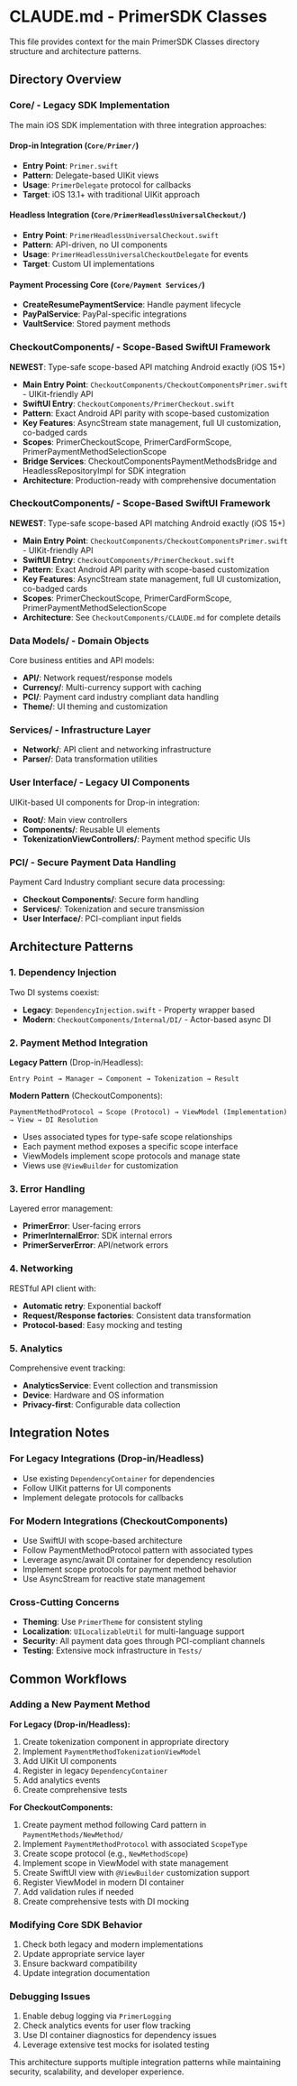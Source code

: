 # CLAUDE.md - PrimerSDK Classes

This file provides context for the main PrimerSDK Classes directory structure and architecture patterns.

## Directory Overview

### Core/ - Legacy SDK Implementation
The main iOS SDK implementation with three integration approaches:

#### Drop-in Integration (`Core/Primer/`)
- **Entry Point**: `Primer.swift`
- **Pattern**: Delegate-based UIKit views
- **Usage**: `PrimerDelegate` protocol for callbacks
- **Target**: iOS 13.1+ with traditional UIKit approach

#### Headless Integration (`Core/PrimerHeadlessUniversalCheckout/`)
- **Entry Point**: `PrimerHeadlessUniversalCheckout.swift`
- **Pattern**: API-driven, no UI components
- **Usage**: `PrimerHeadlessUniversalCheckoutDelegate` for events
- **Target**: Custom UI implementations

#### Payment Processing Core (`Core/Payment Services/`)
- **CreateResumePaymentService**: Handle payment lifecycle
- **PayPalService**: PayPal-specific integrations
- **VaultService**: Stored payment methods

### CheckoutComponents/ - Scope-Based SwiftUI Framework
**NEWEST**: Type-safe scope-based API matching Android exactly (iOS 15+)
- **Main Entry Point**: `CheckoutComponents/CheckoutComponentsPrimer.swift` - UIKit-friendly API
- **SwiftUI Entry**: `CheckoutComponents/PrimerCheckout.swift`
- **Pattern**: Exact Android API parity with scope-based customization
- **Key Features**: AsyncStream state management, full UI customization, co-badged cards
- **Scopes**: PrimerCheckoutScope, PrimerCardFormScope, PrimerPaymentMethodSelectionScope
- **Bridge Services**: CheckoutComponentsPaymentMethodsBridge and HeadlessRepositoryImpl for SDK integration
- **Architecture**: Production-ready with comprehensive documentation

### CheckoutComponents/ - Scope-Based SwiftUI Framework
**NEWEST**: Type-safe scope-based API matching Android exactly (iOS 15+)
- **Main Entry Point**: `CheckoutComponents/CheckoutComponentsPrimer.swift` - UIKit-friendly API
- **SwiftUI Entry**: `CheckoutComponents/PrimerCheckout.swift`
- **Pattern**: Exact Android API parity with scope-based customization
- **Key Features**: AsyncStream state management, full UI customization, co-badged cards
- **Scopes**: PrimerCheckoutScope, PrimerCardFormScope, PrimerPaymentMethodSelectionScope
- **Architecture**: See `CheckoutComponents/CLAUDE.md` for complete details

### Data Models/ - Domain Objects
Core business entities and API models:
- **API/**: Network request/response models
- **Currency/**: Multi-currency support with caching
- **PCI/**: Payment card industry compliant data handling
- **Theme/**: UI theming and customization

### Services/ - Infrastructure Layer
- **Network/**: API client and networking infrastructure
- **Parser/**: Data transformation utilities

### User Interface/ - Legacy UI Components
UIKit-based UI components for Drop-in integration:
- **Root/**: Main view controllers
- **Components/**: Reusable UI elements
- **TokenizationViewControllers/**: Payment method specific UIs

### PCI/ - Secure Payment Data Handling
Payment Card Industry compliant secure data processing:
- **Checkout Components/**: Secure form handling
- **Services/**: Tokenization and secure transmission
- **User Interface/**: PCI-compliant input fields

## Architecture Patterns

### 1. Dependency Injection
Two DI systems coexist:
- **Legacy**: `DependencyInjection.swift` - Property wrapper based
- **Modern**: `CheckoutComponents/Internal/DI/` - Actor-based async DI

### 2. Payment Method Integration

**Legacy Pattern** (Drop-in/Headless):
```
Entry Point → Manager → Component → Tokenization → Result
```

**Modern Pattern** (CheckoutComponents):
```
PaymentMethodProtocol → Scope (Protocol) → ViewModel (Implementation) → View → DI Resolution
```
- Uses associated types for type-safe scope relationships
- Each payment method exposes a specific scope interface
- ViewModels implement scope protocols and manage state
- Views use `@ViewBuilder` for customization

### 3. Error Handling
Layered error management:
- **PrimerError**: User-facing errors
- **PrimerInternalError**: SDK internal errors
- **PrimerServerError**: API/network errors

### 4. Networking
RESTful API client with:
- **Automatic retry**: Exponential backoff
- **Request/Response factories**: Consistent data transformation
- **Protocol-based**: Easy mocking and testing

### 5. Analytics
Comprehensive event tracking:
- **AnalyticsService**: Event collection and transmission
- **Device**: Hardware and OS information
- **Privacy-first**: Configurable data collection

## Integration Notes

### For Legacy Integrations (Drop-in/Headless)
- Use existing `DependencyContainer` for dependencies
- Follow UIKit patterns for UI components
- Implement delegate protocols for callbacks

### For Modern Integrations (CheckoutComponents)
- Use SwiftUI with scope-based architecture
- Follow PaymentMethodProtocol pattern with associated types
- Leverage async/await DI container for dependency resolution
- Implement scope protocols for payment method behavior
- Use AsyncStream for reactive state management

### Cross-Cutting Concerns
- **Theming**: Use `PrimerTheme` for consistent styling
- **Localization**: `UILocalizableUtil` for multi-language support
- **Security**: All payment data goes through PCI-compliant channels
- **Testing**: Extensive mock infrastructure in `Tests/`

## Common Workflows

### Adding a New Payment Method

**For Legacy (Drop-in/Headless):**
1. Create tokenization component in appropriate directory
2. Implement `PaymentMethodTokenizationViewModel`
3. Add UIKit UI components
4. Register in legacy `DependencyContainer`
5. Add analytics events
6. Create comprehensive tests

**For CheckoutComponents:**
1. Create payment method following Card pattern in `PaymentMethods/NewMethod/`
2. Implement `PaymentMethodProtocol` with associated `ScopeType`
3. Create scope protocol (e.g., `NewMethodScope`)
4. Implement scope in ViewModel with state management
5. Create SwiftUI view with `@ViewBuilder` customization support
6. Register ViewModel in modern DI container
7. Add validation rules if needed
8. Create comprehensive tests with DI mocking

### Modifying Core SDK Behavior
1. Check both legacy and modern implementations
2. Update appropriate service layer
3. Ensure backward compatibility
4. Update integration documentation

### Debugging Issues
1. Enable debug logging via `PrimerLogging`
2. Check analytics events for user flow tracking
3. Use DI container diagnostics for dependency issues
4. Leverage extensive test mocks for isolated testing

This architecture supports multiple integration patterns while maintaining security, scalability, and developer experience.